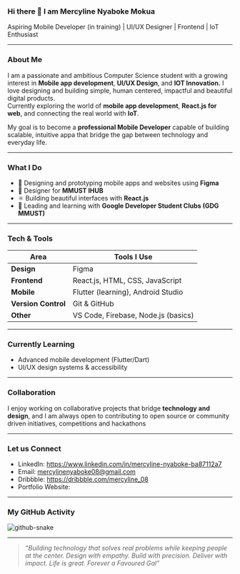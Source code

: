### Hi there 👋 I am Mercyline Nyaboke Mokua

Aspiring Mobile Developer (in training) | UI/UX Designer | Frontend | IoT Enthusiast

---

### About Me 
I am a passionate and ambitious Computer Science student with a growing interest in **Mobile app development**, **UI/UX Design**, and **IOT Innovation.** I love designing and building simple, human centered, impactful and beautiful digital products.  
Currently exploring the world of **mobile app development**, **React.js for web**, and connecting the real world with **IoT**.

My goal is to become a **professional Mobile Developer** capable of building scalable, intuitive appa that bridge the gap between technology and everyday life.

---

### What I Do
- 📱 Designing and prototyping mobile apps and websites using **Figma**
- 📱 Designer for **MMUST IHUB**
- ⚛️ Building beautiful interfaces with **React.js**
- 💬 Leading and learning with **Google Developer Student Clubs (GDG MMUST)**

---

### Tech & Tools
| Area | Tools I Use |
|------|--------------|
| **Design** | Figma |
| **Frontend** | React.js, HTML, CSS, JavaScript |
| **Mobile** | Flutter (learning), Android Studio |
| **Version Control** | Git & GitHub |
| **Other** | VS Code, Firebase, Node.js (basics) |

---

### Currently Learning
- Advanced mobile development (Flutter/Dart)
- UI/UX design systems & accessibility

---

### Collaboration
I enjoy working on collaborative projects that bridge **technology and design**, and I am always open to contributing to open source or community driven initiatives, competitions and hackathons

---

### Let us Connect
- LinkedIn: https://www.linkedin.com/in/mercyline-nyaboke-ba87112a7  
- Email: mercylinenyaboke08@gmail.com  
- Dribbble: https://dribbble.com/mercyline_08
- Portfolio Website: 

---

### My GitHub Activity
<picture>
  <source media="(prefers-color-scheme: dark)" srcset="https://Mercy-line.github.io/Mercy-line/github-snake-dark.svg" />
  <source media="(prefers-color-scheme: light)" srcset="https://Mercy-line.github.io/Mercy-line/github-snake.svg" />
  <img alt="github-snake" src="https://Mercy-line.github.io/Mercy-line/github-snake.svg" />
</picture>

---

>  *“Building technology that solves real problems while keeping people at the center.
> Design with empathy. Build with precision. Deliver with impact. Life is great. Forever a Favoured Gal”*
<!--
**Mercy-line/Mercy-line** is a ✨ _special_ ✨ repository because its `README.md` (this file) appears on your GitHub profile.

Here are some ideas to get you started:

- 🔭 I’m currently working on ...
- 🌱 I’m currently learning ...
- 👯 I’m looking to collaborate on ...
- 🤔 I’m looking for help with ...
- 💬 Ask me about ...
- 📫 How to reach me: ...
- 😄 Pronouns: ...
- ⚡ Fun fact: ...
-->
